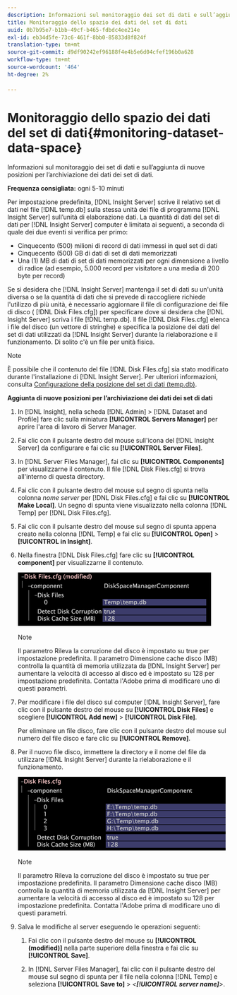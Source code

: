 ```yaml
---
description: Informazioni sul monitoraggio dei set di dati e sull’aggiunta di nuove posizioni per l’archiviazione dei dati dei set di dati.
title: Monitoraggio dello spazio dei dati del set di dati
uuid: 0b7b95e7-b1bb-49cf-b465-fdbdc4ee214e
exl-id: eb34d5fe-73c6-461f-8bb0-85833d8f824f
translation-type: tm+mt
source-git-commit: d9df90242ef96188f4e4b5e6d04cfef196b0a628
workflow-type: tm+mt
source-wordcount: '464'
ht-degree: 2%

---
```


# Monitoraggio dello spazio dei dati del set di dati{#monitoring-dataset-data-space}

Informazioni sul monitoraggio dei set di dati e sull’aggiunta di nuove posizioni per l’archiviazione dei dati dei set di dati.

**Frequenza consigliata:** ogni 5-10 minuti

Per impostazione predefinita, [!DNL Insight Server] scrive il relativo set di dati nel file [!DNL temp.db] sulla stessa unità dei file di programma [!DNL Insight Server] sull’unità di elaborazione dati. La quantità di dati del set di dati per [!DNL Insight Server] computer è limitata ai seguenti, a seconda di quale dei due eventi si verifica per primo:

* Cinquecento (500) milioni di record di dati immessi in quel set di dati
* Cinquecento (500) GB di dati di set di dati memorizzati
* Una (1) MB di dati di set di dati memorizzati per ogni dimensione a livello di radice (ad esempio, 5.000 record per visitatore a una media di 200 byte per record)

Se si desidera che [!DNL Insight Server] mantenga il set di dati su un&#39;unità diversa o se la quantità di dati che si prevede di raccogliere richiede l&#39;utilizzo di più unità, è necessario aggiornare il file di configurazione dei file di disco ( [!DNL Disk Files.cfg]) per specificare dove si desidera che [!DNL Insight Server] scriva i file [!DNL temp.db]. Il file [!DNL Disk Files.cfg] elenca i file del disco (un vettore di stringhe) e specifica la posizione dei dati del set di dati utilizzati da [!DNL Insight Server] durante la rielaborazione e il funzionamento. Di solito c&#39;è un file per unità fisica.

>[!NOTE]
>
>È possibile che il contenuto del file [!DNL Disk Files.cfg] sia stato modificato durante l&#39;installazione di [!DNL Insight Server]. Per ulteriori informazioni, consulta [Configurazione della posizione del set di dati (temp.db)](../../../../home/c-inst-svr/c-install-ins-svr/t-install-proc-inst-svr-dpu/t-cfg-loc-dtst.md#task-f645eefecb154e679acbb480a07c1f0e).

**Aggiunta di nuove posizioni per l’archiviazione dei dati dei set di dati**

1. In [!DNL Insight], nella scheda [!DNL Admin] > [!DNL Dataset and Profile] fare clic sulla miniatura **[!UICONTROL Servers Manager]** per aprire l&#39;area di lavoro di Server Manager.
1. Fai clic con il pulsante destro del mouse sull&#39;icona del [!DNL Insight Server] da configurare e fai clic su **[!UICONTROL Server Files]**.
1. In [!DNL Server Files Manager], fai clic su **[!UICONTROL Components]** per visualizzarne il contenuto. Il file [!DNL Disk Files.cfg] si trova all&#39;interno di questa directory.
1. Fai clic con il pulsante destro del mouse sul segno di spunta nella colonna *nome server* per [!DNL Disk Files.cfg] e fai clic su **[!UICONTROL Make Local]**. Un segno di spunta viene visualizzato nella colonna [!DNL Temp] per [!DNL Disk Files.cfg].
1. Fai clic con il pulsante destro del mouse sul segno di spunta appena creato nella colonna [!DNL Temp] e fai clic su **[!UICONTROL Open]** > **[!UICONTROL in Insight]**.
1. Nella finestra [!DNL Disk Files.cfg] fare clic su **[!UICONTROL component]** per visualizzarne il contenuto.

   ![Informazioni sul passaggio](assets/cfg_diskfiles_examplevalues.png)

   >[!NOTE]
   >
   >Il parametro Rileva la corruzione del disco è impostato su true per impostazione predefinita. Il parametro Dimensione cache disco (MB) controlla la quantità di memoria utilizzata da [!DNL Insight Server] per aumentare la velocità di accesso al disco ed è impostato su 128 per impostazione predefinita. Contatta l&#39;Adobe prima di modificare uno di questi parametri.

1. Per modificare i file del disco sul computer [!DNL Insight Server], fare clic con il pulsante destro del mouse su **[!UICONTROL Disk Files]** e scegliere **[!UICONTROL Add new]** > **[!UICONTROL Disk File]**.

   Per eliminare un file disco, fare clic con il pulsante destro del mouse sul numero del file disco e fare clic su **[!UICONTROL Remove]**.

1. Per il nuovo file disco, immettere la directory e il nome del file da utilizzare [!DNL Insight Server] durante la rielaborazione e il funzionamento.

   ![Informazioni sul passaggio](assets/cfg_diskfiles_exampleNewValues.png)

   >[!NOTE]
   >
   >Il parametro Rileva la corruzione del disco è impostato su true per impostazione predefinita. Il parametro Dimensione cache disco (MB) controlla la quantità di memoria utilizzata da [!DNL Insight Server] per aumentare la velocità di accesso al disco ed è impostato su 128 per impostazione predefinita. Contatta l&#39;Adobe prima di modificare uno di questi parametri.

1. Salva le modifiche al server eseguendo le operazioni seguenti:

   1. Fai clic con il pulsante destro del mouse su **[!UICONTROL (modified)]** nella parte superiore della finestra e fai clic su **[!UICONTROL Save]**.

   1. In [!DNL Server Files Manager], fai clic con il pulsante destro del mouse sul segno di spunta per il file nella colonna [!DNL Temp] e seleziona **[!UICONTROL Save to]** > *&lt;**[!UICONTROL server name]**>*.
